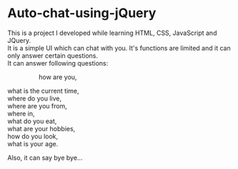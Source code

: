Auto-chat-using-jQuery
======================

This is a project I developed while learning HTML, CSS, JavaScript and JQuery. <br/>
It is a simple UI which can chat with you. It's functions are limited and it can only answer certain questions. <br/>
It can answer following questions: <br/>
  <p style="text-indent: 5em;">how are you, </p>
  what is the current time,<br/>
  where do you live, <br/>
  where are you from, <br/>
  where in,<br/>
  what do you eat, <br/>
  what are your hobbies, <br/>
  how do you look, <br/>
  what is your age. <br/>
  
Also, it can say bye bye...
